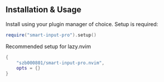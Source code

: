 ## Installation & Usage

Install using your plugin manager of choice. Setup is required:

```lua
require("smart-input-pro").setup()
```


Recommended setup for lazy.nvim

```lua
{
    "szb000801/smart-input-pro.nvim",
    opts = {}
}
```

